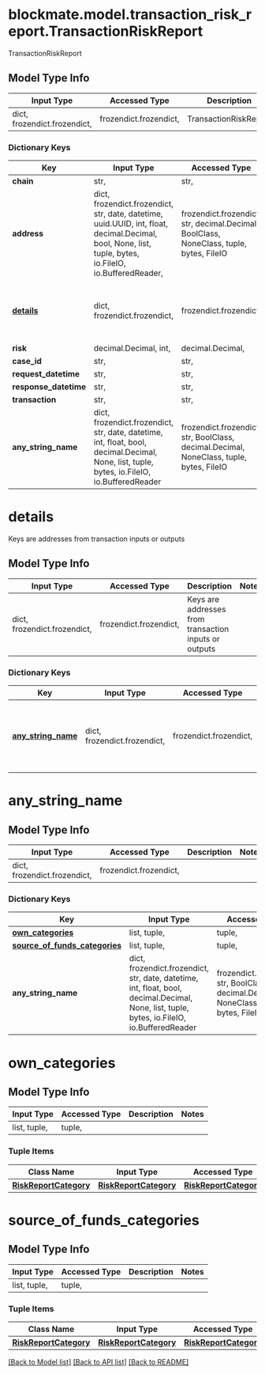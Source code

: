 # blockmate.model.transaction_risk_report.TransactionRiskReport

TransactionRiskReport

## Model Type Info
Input Type | Accessed Type | Description | Notes
------------ | ------------- | ------------- | -------------
dict, frozendict.frozendict,  | frozendict.frozendict,  | TransactionRiskReport | 

### Dictionary Keys
Key | Input Type | Accessed Type | Description | Notes
------------ | ------------- | ------------- | ------------- | -------------
**chain** | str,  | str,  |  | 
**address** | dict, frozendict.frozendict, str, date, datetime, uuid.UUID, int, float, decimal.Decimal, bool, None, list, tuple, bytes, io.FileIO, io.BufferedReader,  | frozendict.frozendict, str, decimal.Decimal, BoolClass, NoneClass, tuple, bytes, FileIO |  | 
**[details](#details)** | dict, frozendict.frozendict,  | frozendict.frozendict,  | Keys are addresses from transaction inputs or outputs | 
**risk** | decimal.Decimal, int,  | decimal.Decimal,  |  | 
**case_id** | str,  | str,  |  | [optional] 
**request_datetime** | str,  | str,  |  | [optional] 
**response_datetime** | str,  | str,  |  | [optional] 
**transaction** | str,  | str,  |  | [optional] 
**any_string_name** | dict, frozendict.frozendict, str, date, datetime, int, float, bool, decimal.Decimal, None, list, tuple, bytes, io.FileIO, io.BufferedReader | frozendict.frozendict, str, BoolClass, decimal.Decimal, NoneClass, tuple, bytes, FileIO | any string name can be used but the value must be the correct type | [optional]

# details

Keys are addresses from transaction inputs or outputs

## Model Type Info
Input Type | Accessed Type | Description | Notes
------------ | ------------- | ------------- | -------------
dict, frozendict.frozendict,  | frozendict.frozendict,  | Keys are addresses from transaction inputs or outputs | 

### Dictionary Keys
Key | Input Type | Accessed Type | Description | Notes
------------ | ------------- | ------------- | ------------- | -------------
**[any_string_name](#any_string_name)** | dict, frozendict.frozendict,  | frozendict.frozendict,  | any string name can be used but the value must be the correct type | [optional] 

# any_string_name

## Model Type Info
Input Type | Accessed Type | Description | Notes
------------ | ------------- | ------------- | -------------
dict, frozendict.frozendict,  | frozendict.frozendict,  |  | 

### Dictionary Keys
Key | Input Type | Accessed Type | Description | Notes
------------ | ------------- | ------------- | ------------- | -------------
**[own_categories](#own_categories)** | list, tuple,  | tuple,  |  | [optional] 
**[source_of_funds_categories](#source_of_funds_categories)** | list, tuple,  | tuple,  |  | [optional] 
**any_string_name** | dict, frozendict.frozendict, str, date, datetime, int, float, bool, decimal.Decimal, None, list, tuple, bytes, io.FileIO, io.BufferedReader | frozendict.frozendict, str, BoolClass, decimal.Decimal, NoneClass, tuple, bytes, FileIO | any string name can be used but the value must be the correct type | [optional]

# own_categories

## Model Type Info
Input Type | Accessed Type | Description | Notes
------------ | ------------- | ------------- | -------------
list, tuple,  | tuple,  |  | 

### Tuple Items
Class Name | Input Type | Accessed Type | Description | Notes
------------- | ------------- | ------------- | ------------- | -------------
[**RiskReportCategory**](RiskReportCategory.md) | [**RiskReportCategory**](RiskReportCategory.md) | [**RiskReportCategory**](RiskReportCategory.md) |  | 

# source_of_funds_categories

## Model Type Info
Input Type | Accessed Type | Description | Notes
------------ | ------------- | ------------- | -------------
list, tuple,  | tuple,  |  | 

### Tuple Items
Class Name | Input Type | Accessed Type | Description | Notes
------------- | ------------- | ------------- | ------------- | -------------
[**RiskReportCategory**](RiskReportCategory.md) | [**RiskReportCategory**](RiskReportCategory.md) | [**RiskReportCategory**](RiskReportCategory.md) |  | 

[[Back to Model list]](../../README.md#documentation-for-models) [[Back to API list]](../../README.md#documentation-for-api-endpoints) [[Back to README]](../../README.md)

